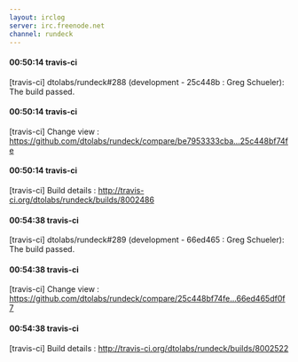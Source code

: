 ```yaml
---
layout: irclog
server: irc.freenode.net
channel: rundeck
---
```


#### 00:50:14 travis-ci
 \[travis-ci\] dtolabs/rundeck#288 (development - 25c448b : Greg Schueler): The build passed.
#### 00:50:14 travis-ci
 \[travis-ci\] Change view : https://github.com/dtolabs/rundeck/compare/be7953333cba...25c448bf74fe
#### 00:50:14 travis-ci
 \[travis-ci\] Build details : http://travis-ci.org/dtolabs/rundeck/builds/8002486
#### 00:54:38 travis-ci
 \[travis-ci\] dtolabs/rundeck#289 (development - 66ed465 : Greg Schueler): The build passed.
#### 00:54:38 travis-ci
 \[travis-ci\] Change view : https://github.com/dtolabs/rundeck/compare/25c448bf74fe...66ed465df0f7
#### 00:54:38 travis-ci
 \[travis-ci\] Build details : http://travis-ci.org/dtolabs/rundeck/builds/8002522
